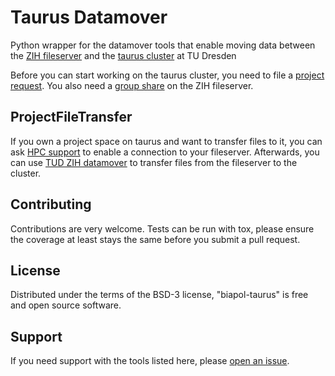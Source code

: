 # Taurus Datamover

Python wrapper for the datamover tools that enable moving data between the [ZIH fileserver](https://tu-dresden.de/zih/dienste/service-katalog/arbeitsumgebung/datenspeicher/details) and the [taurus cluster](https://tu-dresden.de/zih/hochleistungsrechnen/hpc?set_language=en) at TU Dresden

Before you can start working on the taurus cluster, you need to file a [project request](https://tu-dresden.de/zih/hochleistungsrechnen/hpc?set_language=en#section-1). You also need a [group share](https://tu-dresden.de/zih/dienste/service-katalog/arbeitsumgebung/datenspeicher/details#section-2) on the ZIH fileserver.

## ProjectFileTransfer
If you own a project space on taurus and want to transfer files to it, you can ask [HPC support](https://tu-dresden.de/zih/hochleistungsrechnen/support) to enable a connection to your fileserver.
Afterwards, you can use [TUD ZIH datamover](https://doc.zih.tu-dresden.de/data_transfer/datamover/) to transfer files from the fileserver to the cluster.

## Contributing
Contributions are very welcome. Tests can be run with tox, please ensure the coverage at least stays the same before you submit a pull request.

## License
Distributed under the terms of the BSD-3 license, "biapol-taurus" is free and open source software.

## Support
If you need support with the tools listed here, please [open an issue](https://gitlab.mn.tu-dresden.de/bia-pol/taurus-datamover/issues).
